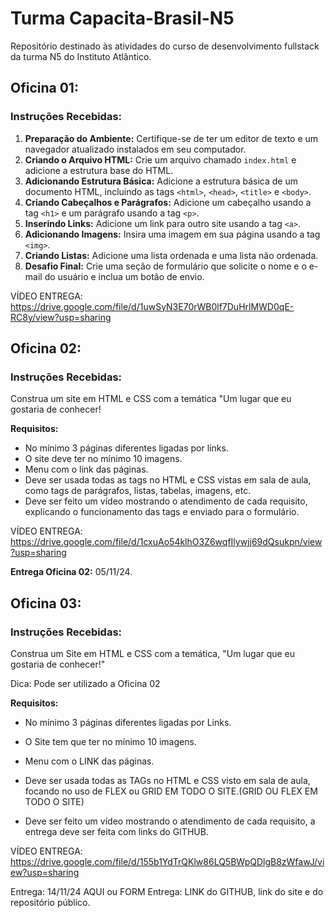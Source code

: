 # Turma Capacita-Brasil-N5

Repositório destinado às atividades do curso de desenvolvimento fullstack da turma N5 do Instituto Atlântico.

## Oficina 01:

### Instruções Recebidas:

1. **Preparação do Ambiente:** Certifique-se de ter um editor de texto e um navegador atualizado instalados em seu computador.
2. **Criando o Arquivo HTML:** Crie um arquivo chamado `index.html` e adicione a estrutura base do HTML.
3. **Adicionando Estrutura Básica:** Adicione a estrutura básica de um documento HTML, incluindo as tags `<html>`, `<head>`, `<title>` e `<body>`.
4. **Criando Cabeçalhos e Parágrafos:** Adicione um cabeçalho usando a tag `<h1>` e um parágrafo usando a tag `<p>`.
5. **Inserindo Links:** Adicione um link para outro site usando a tag `<a>`.
6. **Adicionando Imagens:** Insira uma imagem em sua página usando a tag `<img>`.
7. **Criando Listas:** Adicione uma lista ordenada e uma lista não ordenada.
8. **Desafio Final:** Crie uma seção de formulário que solicite o nome e o e-mail do usuário e inclua um botão de envio.

VÍDEO ENTREGA: https://drive.google.com/file/d/1uwSyN3E70rWB0lf7DuHrlMWD0qE-RC8y/view?usp=sharing

## Oficina 02:

### Instruções Recebidas:

Construa um site em HTML e CSS com a temática "Um lugar que eu gostaria de conhecer!

**Requisitos:**

- No mínimo 3 páginas diferentes ligadas por links.
- O site deve ter no mínimo 10 imagens.
- Menu com o link das páginas.
- Deve ser usada todas as tags no HTML e CSS vistas em sala de aula, como tags de parágrafos, listas, tabelas, imagens, etc.
- Deve ser feito um vídeo mostrando o atendimento de cada requisito, explicando o funcionamento das tags e enviado para o formulário.

VÍDEO ENTREGA: https://drive.google.com/file/d/1cxuAo54klhO3Z6wqfIlywjj69dQsukpn/view?usp=sharing

**Entrega Oficina 02:** 05/11/24.

## Oficina 03:

### Instruções Recebidas:

Construa um Site em HTML e CSS com a temática, "Um lugar que eu gostaria de conhecer!"

Dica: Pode ser utilizado a Oficina 02

**Requisitos:**

- No mínimo 3 páginas diferentes ligadas por Links.

- O Site tem que ter no mínimo 10 imagens.

- Menu com o LINK das páginas.

- Deve ser usada todas as TAGs no HTML e CSS visto em sala de aula, focando no uso de FLEX ou GRID EM TODO O SITE.(GRID OU FLEX EM TODO O SITE)

- Deve ser feito um vídeo mostrando o atendimento de cada requisito, a entrega deve ser feita com links do GITHUB.

VÍDEO ENTREGA: https://drive.google.com/file/d/155b1YdTrQKlw86LQ5BWpQDlgB8zWfawJ/view?usp=sharing


Entrega: 14/11/24 AQUI ou FORM
Entrega: LINK do GITHUB, link do site e do repositório público.
